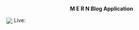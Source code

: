 <p  align ='center'> <b>M E R N Blog Application</b></p>
<img align ='center' src='https://th.bing.com/th/id/OIP.Z6hTDv9NAwKYB5B18BvTFgHaDd?pid=ImgDet&rs=1'>
<a hrc='https://blog-application-d4390.web.app/'>Live:</a>

